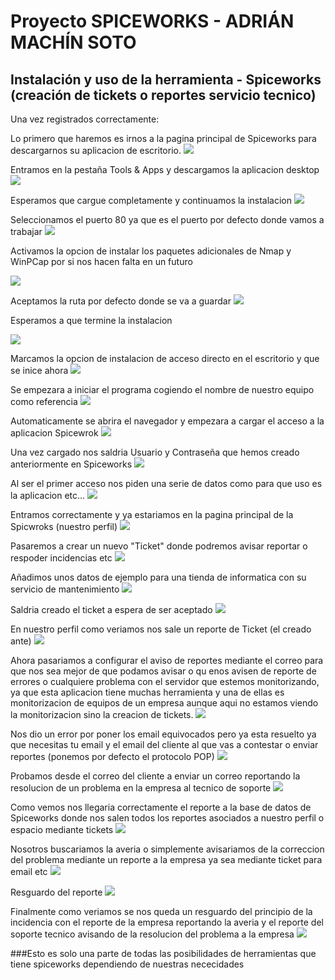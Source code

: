 # Proyecto SPICEWORKS - ADRIÁN MACHÍN SOTO

## Instalación y uso de la herramienta - Spiceworks (creación de tickets o reportes servicio tecnico)


Una vez registrados correctamente:

Lo primero que haremos es irnos a la pagina principal de Spiceworks para descargarnos su aplicacion de escritorio.
![](images/1.PNG)

Entramos en la pestaña Tools & Apps y descargamos la aplicacion desktop
![](images/2.PNG)

Esperamos que cargue completamente y continuamos la instalacion
![](images/3.PNG)

Seleccionamos el puerto 80 ya que es el puerto por defecto donde vamos a trabajar
![](images/4.PNG)

Activamos la opcion de instalar los paquetes adicionales de Nmap y WinPCap por si nos hacen falta en un futuro

![](images/5.PNG)

Aceptamos la ruta por defecto donde se va a guardar 
![](images/6.PNG)

Esperamos a que termine la instalacion

![](images/7.PNG)

Marcamos la opcion de instalacion de acceso directo en el escritorio y que se inice ahora
![](images/8.PNG)

Se empezara a iniciar el programa cogiendo el nombre de nuestro equipo como referencia
![](images/9.PNG)

Automaticamente se abrira el navegador y empezara a cargar el acceso a la aplicacion Spicewrok
![](images/10.PNG)

Una vez cargado nos saldria Usuario y Contraseña que hemos creado anteriormente en Spiceworks
![](images/11.PNG)

Al ser el primer acceso nos piden una serie de datos como para que uso es la aplicacion etc...
![](images/12.PNG)

Entramos correctamente y ya estariamos en la pagina principal de la Spicwroks (nuestro perfil)
![](images/13.PNG)

Pasaremos a crear un nuevo "Ticket" donde podremos avisar reportar o respoder incidencias etc
![](images/14.PNG)

Añadimos unos datos de ejemplo para una tienda de informatica con su servicio de mantenimiento
![](images/15.PNG)

Saldria creado el ticket a espera de ser aceptado 
![](images/16.PNG)

En nuestro perfil como veriamos nos sale un reporte de Ticket (el creado ante)
![](images/17.PNG)

Ahora pasariamos a configurar el aviso de reportes mediante el correo para que nos sea mejor de que podamos avisar o qu enos avisen de reporte de errores o cualquiere problema con el servidor que estemos monitorizando, ya que esta aplicacion tiene muchas herramienta y una de ellas es monitorizacion de equipos de un empresa aunque aqui no estamos viendo la monitorizacion sino la creacion de tickets.
![](images/18.PNG)

Nos dio un error por poner los email equivocados pero ya esta resuelto ya que necesitas tu email y el email del cliente al que vas a contestar o enviar reportes (ponemos por defecto el protocolo POP)
![](images/21.PNG)

Probamos desde el correo del cliente a enviar un correo reportando la resolucion de un problema en la empresa al tecnico de soporte 
![](images/22.PNG)

Como vemos nos llegaria correctamente el reporte a la base de datos de Spiceworks donde nos salen todos los reportes asociados a nuestro perfil o espacio mediante tickets
![](images/23.PNG)

Nosotros buscariamos la averia o simplemente avisariamos de la correccion del problema mediante un reporte a la empresa ya sea mediante ticket para email etc
![](images/24.PNG)
 
Resguardo del reporte
![](images/25.PNG)
 
Finalmente como veriamos se nos queda un resguardo del principio de la incidencia con el reporte de la empresa reportando la averia y el reporte del soporte tecnico avisando de la resolucion del problema a la empresa
![](images/26.PNG)


###Esto es solo una parte de todas las posibilidades de herramientas que tiene spiceworks dependiendo de nuestras nececidades






